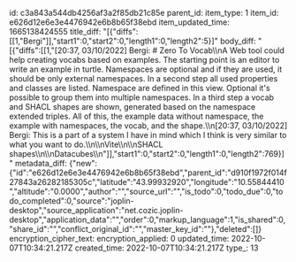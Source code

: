 id: c3a843a544db4256af3a2f85db21c85e
parent_id: 
item_type: 1
item_id: e626d12e6e3e4476942e6b8b65f38ebd
item_updated_time: 1665138424555
title_diff: "[{\"diffs\":[[1,\"Bergi\"]],\"start1\":0,\"start2\":0,\"length1\":0,\"length2\":5}]"
body_diff: "[{\"diffs\":[[1,\"[20:37, 03/10/2022] Bergi: # Zero To Vocab\\\nA Web tool could help creating vocabs based on examples. The starting point is an editor to write an example in turtle. Namespaces are optional and if they are used, it should be only external namespaces. In a second step all used properties and classes are listed. Namespace are defined in this view. Optional it's possible to group them into multiple namespaces. In a third step a vocab and SHACL shapes are shown, generated based on the namespace extended triples. All of this, the example data without namespace, the example with namespaces, the vocab, and the shape.\\\n[20:37, 03/10/2022] Bergi: This is a part of a system I have in mind which I think is very similar to what you want to do.\\\n\\\nVite\\\n\\\nSHACL shapes\\\n\\\nDatacubes\\\n\"]],\"start1\":0,\"start2\":0,\"length1\":0,\"length2\":769}]"
metadata_diff: {"new":{"id":"e626d12e6e3e4476942e6b8b65f38ebd","parent_id":"d910f1972f014f27843a26282185305c","latitude":"43.99932920","longitude":"10.55844410","altitude":"0.0000","author":"","source_url":"","is_todo":0,"todo_due":0,"todo_completed":0,"source":"joplin-desktop","source_application":"net.cozic.joplin-desktop","application_data":"","order":0,"markup_language":1,"is_shared":0,"share_id":"","conflict_original_id":"","master_key_id":""},"deleted":[]}
encryption_cipher_text: 
encryption_applied: 0
updated_time: 2022-10-07T10:34:21.217Z
created_time: 2022-10-07T10:34:21.217Z
type_: 13